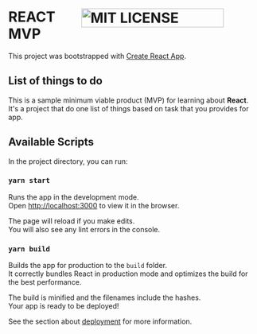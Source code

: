<h1 style="display: flex; justify-content: space-between; align-itens: center;">
REACT MVP <img src="https://img.shields.io/github/license/IagorSs/MVP-React" alt="MIT LICENSE" style="width: auto; height: 80%;">
</h1>

This project was bootstrapped with [Create React App](https://github.com/facebook/create-react-app).

## List of things to do

This is a sample minimum viable product (MVP) for learning about **React**. It's a project that do one list of things based on task that you provides for app.

## Available Scripts

In the project directory, you can run:

### `yarn start`

Runs the app in the development mode.<br />
Open [http://localhost:3000](http://localhost:3000) to view it in the browser.

The page will reload if you make edits.<br />
You will also see any lint errors in the console.

### `yarn build`

Builds the app for production to the `build` folder.<br />
It correctly bundles React in production mode and optimizes the build for the best performance.

The build is minified and the filenames include the hashes.<br />
Your app is ready to be deployed!

See the section about [deployment](https://facebook.github.io/create-react-app/docs/deployment) for more information.
